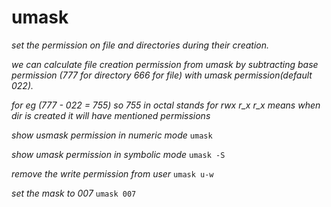 # umask

_set the permission on file and directories during their creation._

_we can calculate file creation permission from umask by subtracting base permission (777 for directory 666 for file) with umask permission(default 022)._

_for eg (777 - 022 = 755) so 755 in octal stands for rwx r_x r_x means when dir is created it will have mentioned permissions_

_show usmask permission in numeric mode_
`umask`

_show umask permission in symbolic mode_
`umask -S`

_remove the write permission from user_
`umask u-w`

_set the mask to 007_
`umask 007`

